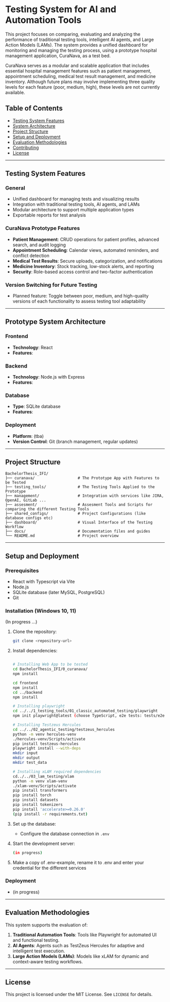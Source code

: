 # Testing System for AI and Automation Tools

This project focuses on comparing, evaluating and analyzing the performance of traditional testing tools, intelligent AI agents, and Large Action Models (LAMs). The system provides a unified dashboard for monitoring and managing the testing process, using a prototype hospital management application, CuraNava, as a test bed.

CuraNava serves as a modular and scalable application that includes essential hospital management features such as patient management, appointment scheduling, medical test result management, and medicine inventory. Although future plans may involve implementing three quality levels for each feature (poor, medium, high), these levels are not currently available.

## Table of Contents
- [Testing System Features](#testing-system-features)
- [System Architecture](#system-architecture)
- [Project Structure](#project-structure)
- [Setup and Deployment](#setup-and-deployment)
- [Evaluation Methodologies](#evaluation-methodologies)
- [Contributing](#contributing)
- [License](#license)

---

## Testing System Features

### General
- Unified dashboard for managing tests and visualizing results
- Integration with traditional testing tools, AI agents, and LAMs
- Modular architecture to support multiple application types
- Exportable reports for test analysis

### CuraNava Prototype Features
- **Patient Management**: CRUD operations for patient profiles, advanced search, and audit logging
- **Appointment Scheduling**: Calendar views, automated reminders, and conflict detection
- **Medical Test Results**: Secure uploads, categorization, and notifications
- **Medicine Inventory**: Stock tracking, low-stock alerts, and reporting
- **Security**: Role-based access control and two-factor authentication

### Version Switching for Future Testing
- Planned feature: Toggle between poor, medium, and high-quality versions of each functionality to assess testing tool adaptability

---

## Prototype System Architecture

### Frontend
- **Technology**: React
- **Features**: 

### Backend
- **Technology**: Node.js with Express
- **Features**: 

### Database
- **Type**: SQLite database
- **Features**: 

### Deployment
- **Platform**: (tba)
- **Version Control**: Git (branch management, regular updates)

---

## Project Structure

```
BachelorThesis_IFI/
├── curanava/                   # The Prototype App with Features to be Tested
├── testing_tools/              # The Testing Tools Applied to the Prototype
├── management/                 # Integration with services like JIRA, OpenAI, GitLab ...
├── assesment/                  # Assesment Tools and Scripts for comparing the different Testing Tools
├── shared_configs/             # Project Configurations (like database configs etc)
├── dashboard/                  # Visual Interface of the Testing Workflow
├── docs/                       # Documentation files and guides
└── README.md                   # Project overview
```

---

## Setup and Deployment

### Prerequisites
- React with Typescript via Vite
- Node.js
- SQLite database (later MySQL, PostgreSQL)
- Git

### Installation (Windows 10, 11)
(In progress ...)

1. Clone the repository:
   ```bash
   git clone <repository-url>
   ```
2. Install dependencies:
   ```bash
   
   # Installing Web App to be tested
   cd BachelorThesis_IFI/0_curanava/
   npm install
   
   cd frontend
   npm install
   cd ../backend
   npm install

   # Installing playwright
   cd ../../1_testing_tools/01_classic_automated_testing/playwright
   npm init playwright@latest (choose TypeScript, e2e tests: tests/e2e, Install Playwright browsers true)

   # Installing Testzeus Hercules
   cd ../../02_agentic_testing/testzeus_hercules
   python -m venv hercules-venv
   ./hercules-venv/Scripts/activate
   pip install testzeus-hercules
   playwright install --with-deps
   mkdir input
   mkdir output
   mkdir test_data

   # Installing xLAM required dependencies
   cd../../03_lam_testing/xlam
   python -m venv xlam-venv
   ./xlam-venv/Scripts/activate
   pip install transformers
   pip install torch
   pip install datasets
   pip install tokenizers
   pip install 'accelerate>=0.26.0'
   (pip install -r requirements.txt)


   ```

3. Set up the database:
   - Configure the database connection in `.env`

4. Start the development server:
   ```bash
   (in progress)
   ```

5. Make a copy of .env-example, rename it to .env and enter your credential for the different services

### Deployment
- (in progress)

---

## Evaluation Methodologies

This system supports the evaluation of:
1. **Traditional Automation Tools**: Tools like Playwright for automated UI and functional testing.
2. **AI Agents**: Agents such as TestZeus Hercules for adaptive and intelligent test execution.
3. **Large Action Models (LAMs)**: Models like xLAM for dynamic and context-aware testing workflows.

---

## License

This project is licensed under the MIT License. See `LICENSE` for details.
